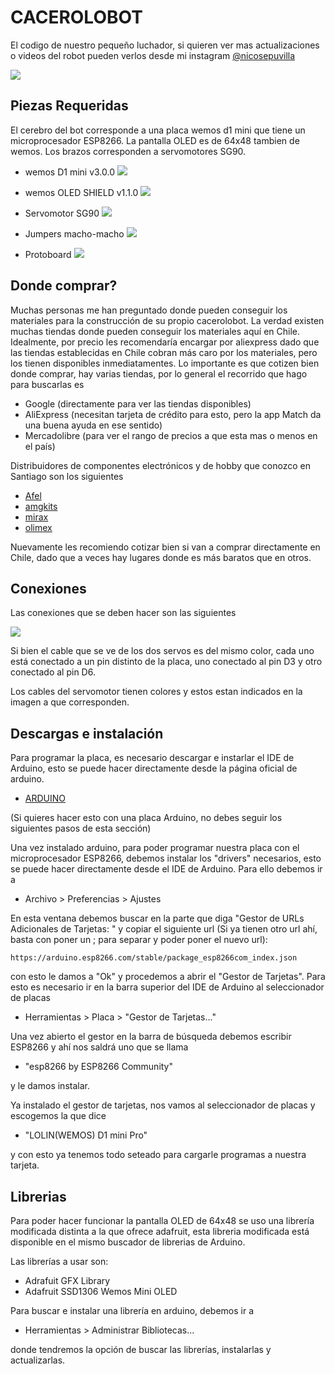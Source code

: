 # CACEROLOBOT
El codigo de nuestro pequeño luchador, si quieren ver mas actualizaciones o videos del robot pueden verlos desde mi instagram [@nicosepuvilla](https://www.instagram.com/nicosepuvilla)

![](https://media.giphy.com/media/QWvamj343WErKEmCqz/giphy.gif)

## Piezas Requeridas
El cerebro del bot corresponde a una placa wemos d1 mini que tiene un microprocesador ESP8266. La pantalla OLED es de 64x48 tambien de wemos. Los brazos corresponden a servomotores SG90.

- wemos D1 mini v3.0.0
![](https://wiki.wemos.cc/_media/products:d1:d1_mini_v3.0.0_1_16x9.jpg)

- wemos OLED SHIELD v1.1.0
![](https://wiki.wemos.cc/_media/products:d1_mini_shields:oled_v1.1.0_1.jpg)

- Servomotor SG90
![](https://robu.in/wp-content/uploads/2017/09/IMG_0521.jpg)

- Jumpers macho-macho
![](https://www.electrio.es/WebRoot/StoreES3/Shops/80295836/5725/DB96/856C/5C75/2BBB/C0A8/2AB9/8875/Cables_Dupont_macho_macho_00con_marca_ml.JPG)

- Protoboard
![](https://www.geekfactory.mx/wp-content/uploads/2014/04/prototipos_1.jpg)

## Donde comprar?
Muchas personas me han preguntado donde pueden conseguir los materiales para la construcción de su propio cacerolobot. La verdad existen muchas tiendas donde pueden conseguir los materiales aquí en Chile. Idealmente, por precio les recomendaría encargar por aliexpress dado que las tiendas establecidas en Chile cobran más caro por los materiales, pero los tienen disponibles inmediatamentes.
Lo importante es que cotizen bien donde comprar, hay varias tiendas, por lo general el recorrido que hago para buscarlas es

- Google (directamente para ver las tiendas disponibles)
- AliExpress (necesitan tarjeta de crédito para esto, pero la app Match da una buena ayuda en ese sentido)
- Mercadolibre (para ver el rango de precios a que esta mas o menos en el país)

Distribuidores de componentes electrónicos y de hobby que conozco en Santiago son los siguientes
- [Afel](https://afel.cl/)
- [amgkits](https://amgkits.com/)
- [mirax](https://mirax.cl/)
- [olimex](http://olimex.cl/)

Nuevamente les recomiendo cotizar bien si van a comprar directamente en Chile, dado que a veces hay lugares donde es más baratos que en otros.


## Conexiones

Las conexiones que se deben hacer son las siguientes

![](https://i.ibb.co/GW3tRz3/conexiones.jpg)

Si bien el cable que se ve de los dos servos es del mismo color, cada uno está conectado a un pin distinto de la placa, uno conectado al pin D3 y otro conectado al pin D6.

Los cables del servomotor tienen colores y estos estan indicados en la imagen a que corresponden.


## Descargas e instalación

Para programar la placa, es necesario descargar e instarlar el IDE de Arduino, esto se puede hacer directamente desde la página oficial de arduino.

- [ARDUINO](https://www.arduino.cc/en/Main/Software)

(Si quieres hacer esto con una placa Arduino, no debes seguir los siguientes pasos de esta sección)

Una vez instalado arduino, para poder programar nuestra placa con el microprocesador ESP8266, debemos instalar los "drivers" necesarios, esto se puede hacer directamente desde el IDE de Arduino. Para ello debemos ir a

- Archivo > Preferencias > Ajustes

En esta ventana debemos buscar en la parte que diga "Gestor de URLs Adicionales de Tarjetas: " y copiar el siguiente url (Si ya tienen otro url ahí, basta con poner un ; para separar y poder poner el nuevo url):

````
https://arduino.esp8266.com/stable/package_esp8266com_index.json
````

con esto le damos a "Ok" y procedemos a abrir el "Gestor de Tarjetas". Para esto es necesario ir en la barra superior del IDE de Arduino al seleccionador de placas

- Herramientas > Placa > "Gestor de Tarjetas..."

Una vez abierto el gestor en la barra de búsqueda debemos escribir ESP8266 y ahí nos saldrá uno que se llama 

- "esp8266 by ESP8266 Community" 

y le damos instalar.

Ya instalado el gestor de tarjetas, nos vamos al seleccionador de placas y escogemos la que dice

- "LOLIN(WEMOS) D1 mini Pro"

y con esto ya tenemos todo seteado para cargarle programas a nuestra tarjeta.

## Librerias
Para poder hacer funcionar la pantalla OLED de 64x48 se uso una librería modificada distinta a la que ofrece adafruit, esta libreria modificada está disponible en el mismo buscador de librerias de Arduino.

Las librerías a usar son:

- Adrafuit GFX Library
- Adafruit SSD1306 Wemos Mini OLED

Para buscar e instalar una librería en arduino, debemos ir a 

- Herramientas > Administrar Bibliotecas...

donde tendremos la opción de buscar las librerías, instalarlas y actualizarlas.